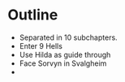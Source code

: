 # Outline
- Separated in 10 subchapters.
- Enter 9 Hells
- Use Hilda as guide through
- Face Sorvyn in Svalgheim
- 